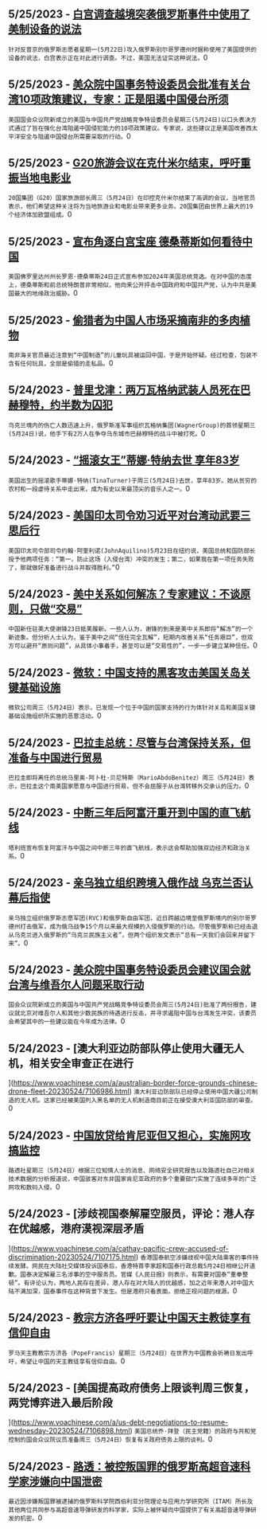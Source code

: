 
  ## 5/25/2023 - [白宫调查越境突袭俄罗斯事件中使用了美制设备的说法](https://www.voachinese.com/a/white-house-investigating-claims-of-us-made-equipment-being-used-in-raid-in-russia-20230524/7108287.html)
 ```针对反普京的俄罗斯志愿者星期一(5月22日)攻入俄罗斯别尔哥罗德州时据称使用了美国提供的设备的说法，白宫表示正在对此进行调查。不过，美国无法证实这种说法。```0
  ## 5/25/2023 - [美众院中国事务特设委员会批准有关台湾10项政策建议，专家：正是阻遏中国侵台所须](https://www.voachinese.com/a/experts-said-select-committee-on-ccp-recommendations-are-just-whats-needed-to-deter-chinese-invastion-against-taiwan/7107900.html)
 ```美国国会众议院新成立的美国与中国共产党战略竞争特设委员会星期三(5月24日)以口头表决方式通过了旨在强化台湾阻遏中国侵犯能力的10项政策建议。专家说，这些建议正是美国改善西太平洋安全与阻遏中国侵台所需要采取的行动。```0
  ## 5/25/2023 - [G20旅游会议在克什米尔结束，呼吁重振当地电影业](https://www.voachinese.com/a/g20-tourism-meeting-ends-in-kashmir-with-appeals-to-revive-local-cinema-20230524/7107901.html)
 ```20国集团（G20）国家旅游部长周三（5月24日）在印控克什米尔结束了高调的会议，当地官员表示，他们希望这种关注将为当地旅游业和电影业带来更多业务。20国集团由世界上最大的19个经济体加欧盟组成。```0
  ## 5/25/2023 - [宣布角逐白宫宝座 德桑蒂斯如何看待中国](https://www.voachinese.com/a/florida-gov-ron-desantis-launches-2024-presidential-campaign/7107880.html)
 ```美国佛罗里达州州长罗恩·德桑蒂斯24日正式宣布参加2024年美国总统竞选。在对中国的态度上，德桑蒂斯和前总统特朗普非常相似，他向来公开抨击中国政府和中国共产党，认为中共是美国最大的地缘政治威胁。```0
  ## 5/25/2023 - [偷猎者为中国人市场采摘南非的多肉植物](https://www.voachinese.com/a/succulent-smuggled-to-chinese-market-20230524/7107906.html)
 ```南非海关官员最近注意到“中国制造”的儿童玩具被运回中国，于是开始怀疑。经过检查，包装不含有任何玩具，全部是偷猎的走私品。```0
  ## 5/24/2023 - [普里戈津：两万瓦格纳武装人员死在巴赫穆特，约半数为囚犯](https://www.voachinese.com/a/wagner-chief-20-000-of-his-forces-killed-in-bakhmut-fighting-20230524/7107870.html)
 ```乌克兰境内的伤亡人数迅速上升，俄罗斯准军事组织瓦格纳集团(WagnerGroup)的首领星期三(5月24日)说，他手下有2万人在争夺乌东城市巴赫穆特的战斗中被打死。```0
  ## 5/24/2023 - [“摇滚女王”蒂娜·特纳去世 享年83岁](https://www.voachinese.com/a/queen-of-rock-n-roll-tina-turner-dies-at-83-20230524/7107847.html)
 ```美国出生的摇滚歌手蒂娜·特纳(TinaTurner)于周三(5月24日)去世，享年83岁。她从贫穷的农村和一段虐待关系中走出来，成为有史以来最顶尖的音乐人之一。```0
  ## 5/24/2023 - [美国印太司令劝习近平对台湾动武要三思后行](https://www.voachinese.com/a/indo-pacific-commander-admiral-aquilino-on-taiwan-and-xi-jinping/7107836.html)
 ```美国印太司令部司令约翰·阿奎利诺(JohnAquilino)5月23日在纽约说，美国总统和国防部长授予他两项任务：“第一，防止这场（入侵台湾）冲突的发生；第二，如果我在第一项任务失败了，那就做好准备进行战斗并取得胜利。”```0
  ## 5/24/2023 - [美中关系如何解冻？专家建议：不谈原则，只做“交易”](https://www.voachinese.com/a/us-china-thaw-20230524/7107747.html)
 ```中国新任驻美大使谢锋23日抵美履新。一些人认为，谢锋的到来是美中关系即将“解冻”的一个新迹象。但分析人士认为，鉴于美中之间“信任完全瓦解”，短期内改善关系“任务艰巨”，但双方可以避开“原则问题”，从具体小事着手，甚至可以是“交易性的”，一步一步建立某种信任。```0
  ## 5/24/2023 - [微软：中国支持的黑客攻击美国关岛关键基础设施](https://www.voachinese.com/a/microsoft-says-china-backed-hacker-targeted-critical-infrastructure-in-guam-us-20230524/7107780.html)
 ```微软公司周三（5月24日）表示，已发现一个位于中国的国家支持的行为体针对关岛和美国关键基础设施组织所实施的恶意活动。```0
  ## 5/24/2023 - [巴拉圭总统：尽管与台湾保持关系，但准备与中国进行贸易](https://www.voachinese.com/a/paraguay-ready-to-trade-with-china-despite-taiwan-relations-20230524/7107728.html)
 ```巴拉圭即将离任的总统马里奥·阿卜杜·贝尼特斯（MarioAbdoBenitez）周三（5月24日）表示，巴拉圭这个南美国家愿意与中国进行贸易，但不会屈服于从台湾转移外交承认的压力。```0
  ## 5/24/2023 - [中断三年后阿富汗重开到中国的直飞航线](https://www.voachinese.com/a/taliban-restarts-direct-flight-20230524/7107606.html)
 ```塔利班宣布恢复阿富汗与中国之间中断三年的直飞航线，表示这会帮助加强双边经济和政治关系。```0
  ## 5/24/2023 - [亲乌独立组织跨境入俄作战  乌克兰否认幕后指使](https://www.voachinese.com/a/russian-volunteer-corps-fight-for-ukraine-across-the-ukranie-border-20230525/7107608.html)
 ```亲乌独立组织俄罗斯志愿军团(RVC)和俄罗斯自由军团，近日跨越边境至俄罗斯境内的别尔哥罗德州打击俄军，成为俄乌战争15个月以来最大规模的入侵俄罗斯的行动。尽管俄罗斯称已经击退从乌克兰进入俄罗斯的“乌克兰民族主义者”，但两个组织发文表示“总有一天我们会回来并留下来”。```0
  ## 5/24/2023 - [美众院中国事务特设委员会建议国会就台湾与维吾尔人问题采取行动](https://www.voachinese.com/a/us-house-china-committee-recommends-congress-take-action-over-taiwan-uyghurs-20230524/7107611.html)
 ```国会众议院新成立的美国与中国共产党战略竞争特设委员会周三(5月24日)批准了两份报告，建议就北京对维吾尔人和其他少数民族的待遇进行反击，并寻求遏阻中国与台湾发生冲突，该委员会希望其中的一些建议能在今年成为法律。```0
  ## 5/24/2023 - [澳大利亚边防部队停止使用大疆无人机，相关安全审查正在进行



](https://www.voachinese.com/a/australian-border-force-grounds-chinese-drone-fleet-20230524/7106986.html)
 ```澳大利亚边防部队已经停止使用中国大疆公司制造的无人机。这家已经被美国列入黑名单的无人机制造商目前正在接受澳大利亚国防部的审查。```0
  ## 5/24/2023 - [中国放贷给肯尼亚但又担心，实施网攻搞监控](https://www.voachinese.com/a/chinese-hackers-attacked-kenyan-government-as-debt-strains-grew-20230524/7107369.html)
 ```路透社星期三（5月24日）根据三位知情人士的消息、网络安全研究报告以及路透社自己对相关技术数据的分析报道说，中国骇客对东非国家肯尼亚政府的多个重要部门实施了连续多年的广泛网攻和数码入侵。```0
  ## 5/24/2023 - [涉歧视国泰解雇空服员，评论：港人存在优越感，港府漠视深层矛盾

](https://www.voachinese.com/a/cathay-pacific-crew-accused-of-discrimination-20230524/7107175.html)
 ```香港国泰航空涉嫌歧视中国大陆乘客的事件持续发酵。网民在大陆社交媒体投诉国泰后，香港特首李家超和国泰行政总裁5月24日相继公开道歉。国泰决定解雇三名涉事的空中服务员。官媒《人民日报》则表示，有需要对国泰“重拳整顿”。有评论认为，两地人民存在差异，港人存在对大陆人的优越感，加之近年来港人对中国大陆不满加深，国泰事件在这种背景下发生。但是港府只看表面，拒绝正视问题的根源。```0
  ## 5/24/2023 - [教宗方济各呼吁要让中国天主教徒享有信仰自由](https://www.voachinese.com/a/pope-calls-for-freedom-of-worship-for-catholics-in-china-20230524/7107106.html)
 ```罗马天主教教宗方济各（PopeFrancis）星期三（5月24日）在世界为中国教会祈祷日发出呼吁，希望让中国的天主教徒享有信仰自由。```0
  ## 5/24/2023 - [美国提高政府债务上限谈判周三恢复，两党博弈进入最后阶段

](https://www.voachinese.com/a/us-debt-negotiations-to-resume-wednesday-20230524/7106898.html)
 ```美国总统乔·拜登（民主党籍）的政府与共和党控制的国会众议院议员准备周三（5月24日）恢复有关政府债务上限的谈判。```0
  ## 5/24/2023 - [路透：被控叛国罪的俄罗斯高超音速科学家涉嫌向中国泄密](https://www.voachinese.com/a/russian-hypersonic-scientist-accused-of-betraying-secrets-to-china--20230524/7106992.html)
 ```最近因涉嫌叛国罪被逮捕的俄罗斯科学院西伯利亚分院理论与应用力学研究所（ITAM）所长及其他两位共同参与高超音速导弹研发的科学家，实际上被怀疑向中国提供了有关高超音速导弹研发的机密。```0